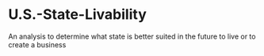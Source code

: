 # U.S.-State-Livability
An analysis to determine what state is better suited in the future to live or to create a business
